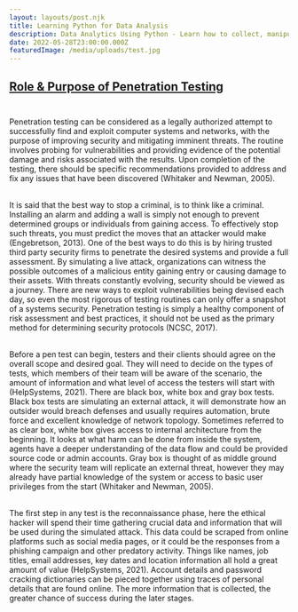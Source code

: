 ```yaml
---
layout: layouts/post.njk
title: Learning Python for Data Analysis
description: Data Analytics Using Python - Learn how to collect, manipulate, and organise data.
date: 2022-05-28T23:00:00.000Z
featuredImage: /media/uploads/test.jpg
---
```


## <u>Role & Purpose of Penetration Testing</u> <br><br>

Penetration testing can be considered as a legally authorized attempt to successfully find and exploit computer systems and networks, with the purpose of improving security and mitigating imminent threats. The routine involves probing for vulnerabilities and providing evidence of the potential damage and risks associated with the results. Upon completion of the testing, there should be specific recommendations provided to address and fix any issues that have been discovered (Whitaker and Newman, 2005).<br><br>


It is said that the best way to stop a criminal, is to think like a criminal. Installing an alarm and adding a wall is simply not enough to prevent determined groups or individuals from gaining access. To effectively stop such threats, you must predict the moves that an attacker would make (Engebretson, 2013). One of the best ways to do this is by hiring trusted third party security firms to penetrate the desired systems and provide a full assessment. By simulating a live attack, organizations can witness the possible outcomes of a malicious entity gaining entry or causing damage to their assets. With threats constantly evolving, security should be viewed as a journey. There are new ways to exploit vulnerabilities being devised each day, so even the most rigorous of testing routines can only offer a snapshot of a systems security. Penetration testing is simply a healthy component of risk assessment and best practices, it should not be used as the primary method for determining security protocols (NCSC, 2017).<br><br>


Before a pen test can begin, testers and their clients should agree on the overall scope and desired goal. They will need to decide on the types of tests, which members of their team will be aware of the scenario, the amount of information and what level of access the testers will start with (HelpSystems, 2021). There are black box, white box and gray box tests. Black box tests are simulating an external attack, it will demonstrate how an outsider would breach defenses and usually requires automation, brute force and excellent knowledge of network topology. Sometimes referred to as clear box, white box gives access to internal architecture from the beginning. It looks at what harm can be done from inside the system, agents have a deeper understanding of the data flow and could be provided source code or admin accounts. Gray box is thought of as middle ground where the security team will replicate an external threat, however they may already have partial knowledge of the system or access to basic user privileges from the start (Whitaker and Newman, 2005).<br><br>


The first step in any test is the reconnaissance phase, here the ethical hacker will spend their time gathering crucial data and information that will be used during the simulated attack. This data could be scraped from online platforms such as social media pages, or it could be the responses from a phishing campaign and other predatory activity. Things like names, job titles, email addresses, key dates and location information all hold a great amount of value (HelpSystems, 2021). Account details and password cracking dictionaries can be pieced together using traces of personal details that are found online. The more information that is collected, the greater chance of success during the later stages.
